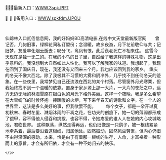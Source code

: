 <p>
	🧫🧫🧫最新入口：<a href="http://www.baidu.com/link?url=6MA2SWnO3Raqke39an_0PUxosM6ZrUGzi1BN9tNnlPW&wd">WWW.3spk.PPT</a> 
	<p>
		🧟
🧟
🧟备用入口：<a href="http://www.baidu.com/link?url=6MA2SWnO3Raqke39an_0PUxosM6ZrUGzi1BN9tNnlPW&wd">WWW.spkfdm.UPOU</a> 
	</p>
	<p>
		<br />
	</p>
	<p>
		仙踪林入口贰佰信息网，我的好妈妈BD高清电影,在线中文天堂最新版官网　　曾记否，几何旧事，绿柳花间私订盟份；念温暖，故乡夜游，月下花前敬仰与共；记旧梦，友爱早化烟云逝去；叹分飞，鸾凤有恨，此后衰老死亡不相来往。
这雪今天现在是独一无二的。在我的小鸟的日子里，自然给了我这样的特殊礼物，这是出乎意料的。我没想到大自然如此人性化，我可以了解我家的味道。我想起了，我现在回到了国庆日，现在，我还没有又回来三个月。我也应该回到我的家乡。
重庆的冬天不像大西北。除了我极其不习惯的大雾和阴冷外，几乎找不到任何冬天的迹象。在一些夜里，我常梦见自己还流浪在西北的某个村落。尽管窗外月光寒栗，但我始终找不到一个温暖的依靠。置身于家乡塬上那一大片，一大片的苍茫之中，远方无边无际的林海雪原在银白色的月光下格外美丽。这样一个夜晚，我是多么希望在大雪纷飞的时候怀抱一捧暖暖的火炉，写下来年春天的诗歌和文字。在一个人的世界里，这该是多么美好的事，但我欲罢不能。
　　每个女子，都是一朵开过夏初秋末、春时冬里、淋烟沐雨的不凋之花，在功夫的创痕下，她一切的薄弱都形成了铠甲，容不得他人侵吞和挑拨，也容不得，令她疼爱的谁人人在她的内心攻城略池，君临世界。
这种飘荡，纵然走得再远，也仍旧像是一只鹞子，被一根线紧紧地牵系着，最后要沿着这根线，归属他处。固然振动，固然风尘劳累，但内心仍旧不由得深深的感动，本来，恰是由于有着那一根线的生存，人命，才富裕着一种形而上的意旨，才会有所归依，才会有一种不妨归去的快乐。

	</p>
